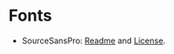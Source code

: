 # Fonts

- SourceSansPro: [Readme][ssp-readme-url] and [License][ssp-license-url].


<!-- Link Labels -->

[ssp-readme-url]: https://rawgit.com/adobe-fonts/source-sans-pro/master/SourceSansProReadMe.html
[ssp-license-url]: https://cdn.jsdelivr.net/gh/adobe-fonts/source-sans-pro/LICENSE.txt
